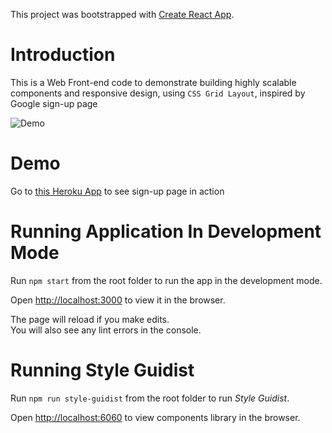 This project was bootstrapped with [Create React App](https://github.com/facebook/create-react-app).

# Introduction

This is a Web Front-end code to demonstrate building highly scalable components and responsive design, using `CSS Grid Layout`, inspired by Google sign-up page<br>

![Demo](src/components/images/ScreenResposiveDemo.gif)

# Demo
Go to [this Heroku App](https://components-grids-typography.herokuapp.com/) to see sign-up page in action

# Running Application In Development Mode

Run `npm start` from the root folder to run the app in the development mode.<br>

Open [http://localhost:3000](http://localhost:3000) to view it in the browser.

The page will reload if you make edits.<br>
You will also see any lint errors in the console.

# Running Style Guidist

Run `npm run style-guidist` from the root folder to run *Style Guidist*.<br>

Open [http://localhost:6060](http://localhost:6060) to view components library in the browser.
